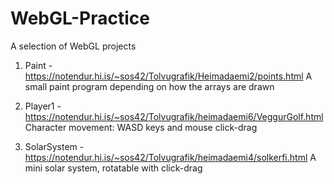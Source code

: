 # WebGL-Practice
A selection of WebGL projects

1. Paint - https://notendur.hi.is/~sos42/Tolvugrafik/Heimadaemi2/points.html
  A small paint program depending on how the arrays are drawn

2. Player1 - https://notendur.hi.is/~sos42/Tolvugrafik/heimadaemi6/VeggurGolf.html
  Character movement: WASD keys and mouse click-drag
  
3. SolarSystem - https://notendur.hi.is/~sos42/Tolvugrafik/heimadaemi4/solkerfi.html
  A mini solar system, rotatable with click-drag
  

